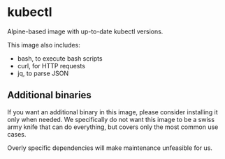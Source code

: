 # kubectl

Alpine-based image with up-to-date kubectl versions.

This image also includes:

- bash, to execute bash scripts
- curl, for HTTP requests
- jq, to parse JSON

## Additional binaries

If you want an additional binary in this image, please consider installing it only when needed.
We specifically do not want this image to be a swiss army knife that can do everything, but covers only the most common use cases.

Overly specific dependencies will make maintenance unfeasible for us.
